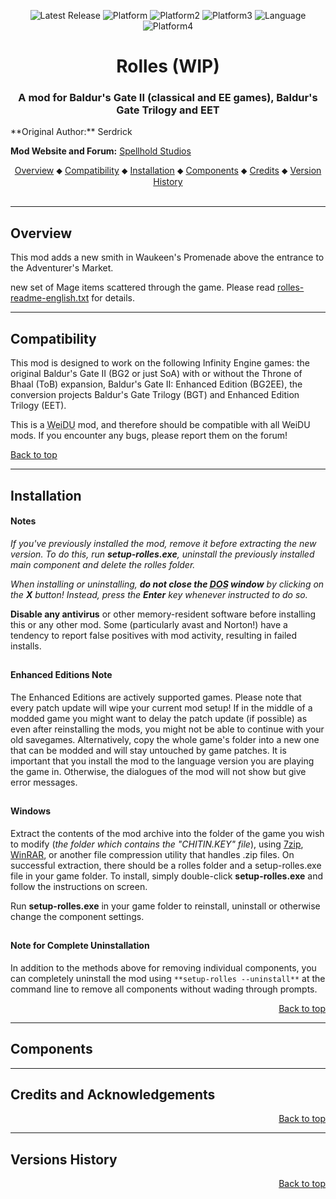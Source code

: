 <div align="center">

![Latest Release](https://img.shields.io/github/v/release/gibberlings3/realmod?include_prereleases&color=red)
![Platform](https://img.shields.io/static/v1?label=release&message=v5.0.0&color=red)
![Platform2](https://img.shields.io/static/v1?label=platform&message=windows&color=informational)
![Platform3](https://img.shields.io/static/v1?label=platform&message=windows&color=#32CD32)
![Language](https://img.shields.io/static/v1?label=language&message=English%20%7C%20French%20%7C%20Russian&color=green)
![Platform4](https://img.shields.io/static/v1?label=platform&message=windows&color=darkred)

<h1><a name="top" id="top"></a>Rolles (WIP)</h1>

### A mod for Baldur's Gate II (classical and EE games), Baldur's Gate Trilogy and EET
</div>


<p>**Original Author:** Serdrick<br />

**Mod Website and Forum:** <a href="http://www.shsforums.net/topic/36655-rolles-v3/">Spellhold Studios</a></p>


<div align="center">
<a href="#intro">Overview</a> &#x2B25; <a href="#compat">Compatibility</a> &#x2B25; <a href="#installation">Installation</a> &#x2B25; <a href="#components">Components</a> &#x2B25; <a href="#credits">Credits</a> &#x2B25; <a href="#versions">Version History</a></center></br></br>
</div>

<hr>


## <a name="intro" id="intro"></a>Overview


This mod adds a new smith in Waukeen's Promenade above the entrance to the Adventurer's Market.


new set of Mage items scattered through the game.
Please read <a href="https://raw.githubusercontent.com/GwendolyneFreddy/Rolles/master/rolles/readme/rolles-readme-english.txt">rolles-readme-english.txt</a> for details.


<hr>


## <a name="compat" id="compat"></a>Compatibility

This mod is designed to work on the following Infinity Engine games: the original Baldur's Gate II (BG2 or just SoA) with or without the Throne of Bhaal (ToB) expansion, Baldur's Gate II: Enhanced Edition (BG2EE), the conversion projects Baldur's Gate Trilogy (BGT) and Enhanced Edition Trilogy (EET).

This is a <acronym title="Weimer Dialogue Utility">WeiDU</acronym> mod, and therefore should be compatible with all WeiDU mods. If you encounter any bugs, please report them on the forum!<br>
<div align:"right"><a href="#top">Back to top</a></div>


<hr>


## <a name="installation" id="installation"></a>Installation

#### Notes

<em>If you've previously installed the mod, remove it before extracting the new version. To do this, run **setup-rolles.exe**, uninstall the previously installed main component and delete the rolles folder.</em>

<em>When installing or uninstalling, **do not close the <acronym title="Disk Operating System">DOS</acronym> window** by clicking on the **X** button! Instead, press the **Enter** key whenever instructed to do so.</em>

**Disable any antivirus** or other memory-resident software before installing this or any other mod. Some (particularly avast and Norton!) have a tendency to report false positives with mod activity, resulting in failed installs.

## 

#### Enhanced Editions Note

The Enhanced Editions are actively supported games. Please note that every patch update will wipe your current mod setup! If in the middle of a modded game you might want to delay the patch update (if possible) as even after reinstalling the mods, you might not be able to continue with your old savegames. Alternatively, copy the whole game's folder into a new one that can be modded and will stay untouched by game patches. It is important that you install the mod to the language version you are playing the game in. Otherwise, the dialogues of the mod will not show but give error messages.

## 

#### Windows

Extract the contents of the mod archive into the folder of the game you wish to modify (<em>the folder which contains the "CHITIN.KEY" file</em>), using <a href="http://www.7-zip.org/download.html">7zip</a>, <a href="http://www.rarlab.com/download.htm">WinRAR</a>, or another file compression utility that handles .zip files. On successful extraction, there should be a rolles folder and a setup-rolles.exe file in your game folder. To install, simply double-click **setup-rolles.exe** and follow the instructions on screen.

Run **setup-rolles.exe** in your game folder to reinstall, uninstall or otherwise change the component settings.

## 

#### Note for Complete Uninstallation

In addition to the methods above for removing individual components, you can completely uninstall the mod using `**setup-rolles --uninstall**` at the command line to remove all components without wading through prompts.</br>
<div style="text-align:right"><a href="#top">Back to top</a></div>


<hr>


## <a name="components" id="components"></a>Components



<hr>


## <a name="credits" id="credits"></a>Credits and Acknowledgements

<div style="text-align:right"><a href="#top">Back to top</a></div>


<hr>


## <a name="versions" id="versions"></a>Versions History

<div style="text-align:right"><a href="#top">Back to top</a></div>
